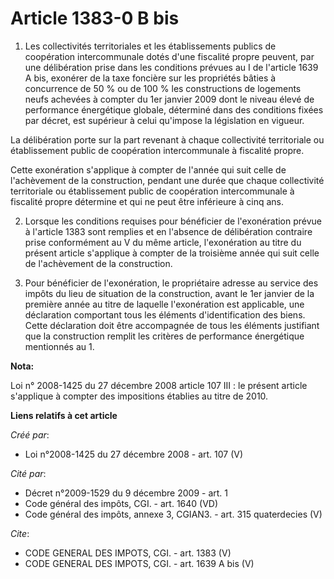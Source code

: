 # Article 1383-0 B bis

1. Les collectivités territoriales et les établissements publics de coopération intercommunale dotés d'une fiscalité propre
peuvent, par une délibération prise dans les conditions prévues au I de l'article 1639 A bis, exonérer de la taxe foncière
sur les propriétés bâties à concurrence de 50 % ou de 100 % les constructions de logements neufs achevées à compter du 1er
janvier 2009 dont le niveau élevé de performance énergétique globale, déterminé dans des conditions fixées par décret, est
supérieur à celui qu'impose la législation en vigueur.

La délibération porte sur la part revenant à chaque collectivité territoriale ou établissement public de coopération
intercommunale à fiscalité propre.

Cette exonération s'applique à compter de l'année qui suit celle de l'achèvement de la construction, pendant une durée que
chaque collectivité territoriale ou établissement public de coopération intercommunale à fiscalité propre détermine et qui ne
peut être inférieure à cinq ans.

2. Lorsque les conditions requises pour bénéficier de l'exonération prévue à l'article 1383 sont remplies et en l'absence de
délibération contraire prise conformément au V du même article, l'exonération au titre du présent article s'applique à
compter de la troisième année qui suit celle de l'achèvement de la construction.

3. Pour bénéficier de l'exonération, le propriétaire adresse au service des impôts du lieu de situation de la construction,
avant le 1er janvier de la première année au titre de laquelle l'exonération est applicable, une déclaration comportant tous
les éléments d'identification des biens. Cette déclaration doit être accompagnée de tous les éléments justifiant que la
construction remplit les critères de performance énergétique mentionnés au 1.

**Nota:**

Loi n° 2008-1425 du 27 décembre 2008 article 107 III : le présent article s'applique à compter des impositions établies au
titre de 2010.

**Liens relatifs à cet article**

_Créé par_:

  - Loi n°2008-1425 du 27 décembre 2008 - art. 107 (V)

_Cité par_:

  - Décret n°2009-1529 du 9 décembre 2009 - art. 1
  - Code général des impôts, CGI. - art. 1640 (VD)
  - Code général des impôts, annexe 3, CGIAN3. - art. 315 quaterdecies (V)

_Cite_:

  - CODE GENERAL DES IMPOTS, CGI. - art. 1383 (V)
  - CODE GENERAL DES IMPOTS, CGI. - art. 1639 A bis (V)
